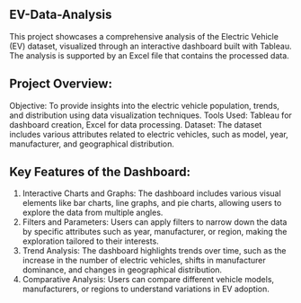 ## EV-Data-Analysis
This project showcases a comprehensive analysis of the Electric Vehicle (EV) dataset, visualized through an interactive dashboard built with Tableau. The analysis is supported by an Excel file that contains the processed data.

## Project Overview:
Objective: To provide insights into the electric vehicle population, trends, and distribution using data visualization techniques.
Tools Used: Tableau for dashboard creation, Excel for data processing.
Dataset: The dataset includes various attributes related to electric vehicles, such as model, year, manufacturer, and geographical distribution.

## Key Features of the Dashboard:
1. Interactive Charts and Graphs: The dashboard includes various visual elements like bar charts, line graphs, and pie charts, allowing users to explore the data from multiple angles.
2. Filters and Parameters: Users can apply filters to narrow down the data by specific attributes such as year, manufacturer, or region, making the exploration tailored to their interests.
3. Trend Analysis: The dashboard highlights trends over time, such as the increase in the number of electric vehicles, shifts in manufacturer dominance, and changes in geographical distribution.
4. Comparative Analysis: Users can compare different vehicle models, manufacturers, or regions to understand variations in EV adoption.
   
